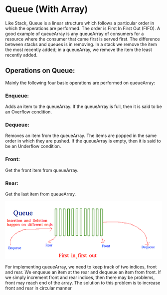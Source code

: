# Queue (With Array)
Like Stack, Queue is a linear structure which follows a particular order in which the operations are performed. The order is First In First Out (FIFO).  A good example of queueArray is any queueArray of consumers for a resource where the consumer that came first is served first.
The difference between stacks and queues is in removing. In a stack we remove the item the most recently added; in a queueArray, we remove the item the least recently added.

## Operations on Queue:
Mainly the following four basic operations are performed on queueArray:

### Enqueue: 
Adds an item to the queueArray. If the queueArray is full, then it is said to be an Overflow condition.
### Dequeue: 
Removes an item from the queueArray. The items are popped in the same order in which they are pushed. If the queueArray is empty, then it is said to be an Underflow condition.
### Front: 
Get the front item from queueArray.
### Rear: 
Get the last item from queueArray.


![alt text](material/Queue.png)

For implementing queueArray, we need to keep track of two indices, front and rear. We enqueue an item at the rear and dequeue an item from front. If we simply increment front and rear indices, then there may be problems, front may reach end of the array. The solution to this problem is to increase front and rear in circular manner